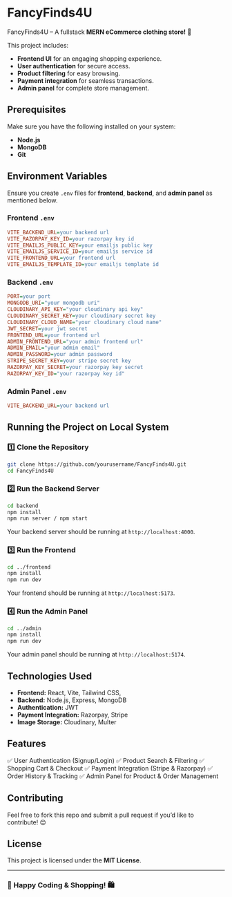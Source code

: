 # FancyFinds4U

FancyFinds4U – A fullstack **MERN eCommerce clothing store!** 🚀

This project includes:
- **Frontend UI** for an engaging shopping experience.
- **User authentication** for secure access.
- **Product filtering** for easy browsing.
- **Payment integration** for seamless transactions.
- **Admin panel** for complete store management.

## Prerequisites
Make sure you have the following installed on your system:
- **Node.js** 
- **MongoDB** 
- **Git**

## Environment Variables

Ensure you create `.env` files for **frontend**, **backend**, and **admin panel** as mentioned below.

### Frontend `.env`
```ini
VITE_BACKEND_URL=your backend url
VITE_RAZORPAY_KEY_ID=your razorpay key id
VITE_EMAILJS_PUBLIC_KEY=your emailjs public key
VITE_EMAILJS_SERVICE_ID=your emailjs service id
VITE_FRONTEND_URL=your frontend url
VITE_EMAILJS_TEMPLATE_ID=your emailjs template id
```

### Backend `.env`
```ini
PORT=your port
MONGODB_URI="your mongodb uri"
CLOUDINARY_API_KEY="your cloudinary api key"
CLOUDINARY_SECRET_KEY=your cloudinary secret key
CLOUDINARY_CLOUD_NAME="your cloudinary cloud name"
JWT_SECRET=your jwt secret
FRONTEND_URL=your frontend url
ADMIN_FRONTEND_URL="your admin frontend url"
ADMIN_EMAIL="your admin email"
ADMIN_PASSWORD=your admin password
STRIPE_SECRET_KEY=your stripe secret key
RAZORPAY_KEY_SECRET=your razorpay key secret
RAZORPAY_KEY_ID="your razorpay key id"
```

### Admin Panel `.env`
```ini
VITE_BACKEND_URL=your backend url
```

## Running the Project on Local System

### 1️⃣ Clone the Repository
```sh
git clone https://github.com/yourusername/FancyFinds4U.git
cd FancyFinds4U
```

### 2️⃣ Run the Backend Server
```sh
cd backend
npm install
npm run server / npm start
```
Your backend server should be running at `http://localhost:4000`.

### 3️⃣ Run the Frontend
```sh
cd ../frontend
npm install
npm run dev
```
Your frontend should be running at `http://localhost:5173`.

### 4️⃣ Run the Admin Panel
```sh
cd ../admin
npm install
npm run dev
```
Your admin panel should be running at `http://localhost:5174`.

## Technologies Used
- **Frontend:** React, Vite, Tailwind CSS, 
- **Backend:** Node.js, Express, MongoDB
- **Authentication:** JWT
- **Payment Integration:** Razorpay, Stripe
- **Image Storage:** Cloudinary, Multer

## Features
✅ User Authentication (Signup/Login)
✅ Product Search & Filtering
✅ Shopping Cart & Checkout
✅ Payment Integration (Stripe & Razorpay)
✅ Order History & Tracking
✅ Admin Panel for Product & Order Management

## Contributing
Feel free to fork this repo and submit a pull request if you’d like to contribute! 😊

## License
This project is licensed under the **MIT License**.

---
### 🎉 Happy Coding & Shopping! 🛍️
